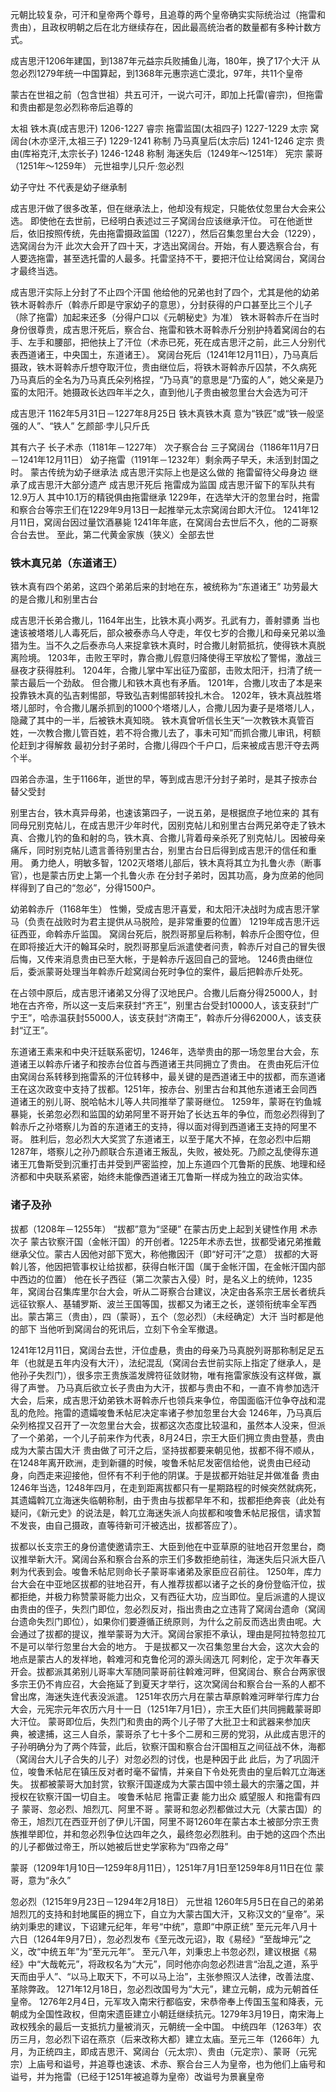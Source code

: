 元朝比较复杂，可汗和皇帝两个尊号，且追尊的两个皇帝确实实际统治过（拖雷和贵由），且政权明朝之后在北方继续存在，因此最高统治者的数量都有多种计数方式。

成吉思汗1206年建国，到1387年元益宗兵败捕鱼儿海，180年，换了17个大汗
从忽必烈1279年统一中国算起，到1368年元惠宗逃亡漠北，97年，共11个皇帝

蒙古在世祖之前（包含世祖）共五可汗，一说六可汗，即加上托雷(睿宗)，但拖雷和贵由都是忽必烈称帝后追尊的

太祖 铁木真(成吉思汗) 1206-1227
睿宗 拖雷监国(太祖四子) 1227-1229
太宗 窝阔台(木亦坚汗,太祖三子) 1229-1241
称制 乃马真皇后(太宗后) 1241-1246
定宗 贵由(库裕克汗,太宗长子) 1246-1248
称制 海迷失后（1249年～1251年）
宪宗 蒙哥（1251年～1259年）
元世祖孛儿只斤·忽必烈

幼子守灶 不代表是幼子继承制

成吉思汗做了很多改革，但在继承法上，他却没有规定，只能依仗忽里台大会来公选。
即使他在去世前，已经明白表述过三子窝阔台应该继承汗位。
可在他逝世后，依旧按照传统，先由拖雷摄政监国（1227），然后召集忽里台大会（1229），选窝阔台为汗
此次大会开了四十天，才选出窝阔台。开始，有人要选察合台，有人要选拖雷，甚至选托雷的人最多。托雷坚持不干，要把汗位让给窝阔台，窝阔台才最终当选。

成吉思汗实际上分封了不止四个汗国 他给他的兄弟也封了四个，尤其是他的幼弟铁木哥斡赤斤（斡赤斤即是守家幼子的意思），分封获得的户口甚至比三个儿子（除了拖雷）加起来还多（分得户口以《元朝秘史》为准）
铁木哥斡赤斤在当时身份很尊贵，成吉思汗死后，察合台、拖雷和铁木哥斡赤斤分别护持着窝阔台的右手、左手和腰部，把他扶上了汗位（术赤已死，死在成吉思汗之前，此三人分别代表西道诸王，中央国土，东道诸王）。
窝阔台死后（1241年12月11日），乃马真后摄政，铁木哥斡赤斤想夺取汗位，贵由继位后，将铁木哥斡赤斤囚禁，不久病死
乃马真后的全名为乃马真氏朵列格捏，“乃马真”的意思是“乃蛮的人”，她父亲是乃蛮的太阳汗。她摄政长达四年半之久，直到他儿子贵由被忽里台大会选为可汗

成吉思汗 1162年5月31日－1227年8月25日
铁木真铁木真 意为“铁匠”或“铁一般坚强的人”、“铁人” 乞颜部·孛儿只斤氏

其有六子 长子术赤（1181年－1227年） 次子察合台 三子窝阔台（1186年11月7日－1241年12月11日） 幼子拖雷（1191年－1232年）剩余两子早夭，未活到封国之时。
蒙古传统为幼子继承法 成吉思汗实际上也是这么做的 拖雷留待父母身边 继承了成吉思汗大部分遗产 
成吉思汗死后 拖雷成为监国 成吉思汗留下的军队共有12.9万人 其中10.1万的精锐俱由拖雷继承
1229年，在选举大汗的忽里台时，拖雷和察合台等宗王们在1229年9月13日一起推举元太宗窝阔台即大汗位。
1241年12月11日，窝阔台因过量饮酒暴毙
1241年年底，在窝阔台去世后不久，他的二哥察合台去世。
至此，第二代黄金家族（狭义）全部去世

### 铁木真兄弟（东道诸王）
铁木真有四个弟弟，这四个弟弟后来的封地在东，被统称为“东道诸王”
功劳最大的是合撒儿和别里古台

成吉思汗长弟合撒儿，1164年出生，比铁木真小两岁。孔武有力，善射骠勇
当也速该被塔塔儿人毒死后，部众被泰赤乌人夺走，年仅七岁的合撒儿和母亲兄弟以渔猎为生。当不久之后泰赤乌人来捉拿铁木真时，时合撒儿射箭抵抗，使得铁木真脱离险境。
1203年，击败王罕时，靠合撒儿假意归降使得王罕放松了警惕，激战三昼夜才获得胜利。
1204年，合撒儿掌中军出征乃蛮部，击败太阳汗，扫清了统一蒙古最后一个劲敌。
但合撒儿和铁木真也有矛盾。
1201年，合撒儿攻击了本是来投靠铁木真的弘吉剌惕部，导致弘吉剌惕部转投扎木合。
1202年，铁木真战胜塔塔儿部时，令合撒儿屠杀抓到的1000个塔塔儿人，合撒儿因为妻子是塔塔儿人，隐藏了其中的一半，后被铁木真知晓。
铁木真曾听信长生天“一次教铁木真管百姓，一次教合撒儿管百姓，若不将合撒儿去了，事未可知”而抓合撒儿审讯，柯额伦赶到才得解救
最初分封子弟时，合撒儿得四个千户口，后来被成吉思汗夺去两个半。

四弟合赤温，生于1166年，逝世的早，等到成吉思汗分封子弟时，是其子按赤台替父受封

别里古台，铁木真异母弟，也速该第四子，一说五弟，是根据庶子地位来的
其有同母兄别克帖儿，在成吉思汗少年时代，因别克帖儿和别里古台两兄弟夺走了铁木真、合撒儿钓的鱼和射的鸟，铁木真、合撒儿背着母亲杀死了别克帖儿。因被母亲痛斥，同时别克帖儿遗言善待别里古台，别里古台日后得到成吉思汗的信任和重用。
勇力绝人，明敏多智，1202灭塔塔儿部后，铁木真将其立为扎鲁火赤（断事官），也是蒙古历史上第一个扎鲁火赤
在分封子弟时，因其功高，身为庶弟的他同样得到了自己的“忽必”，分得1500户。


幼弟斡赤斤（1168年生）
性懒，受成吉思汗喜爱，和太阳汗决战时为成吉思汗掌马（负责在战败时为君主提供从马脱险，是非常重要的位置）
1219年成吉思汗远征西亚，命斡赤斤监国。
窝阔台死后，脱烈哥那皇后称制，斡赤斤企图夺位，但在即将接近大汗的翰耳朵时，脱烈哥那皇后派遣使者问责，斡赤斤对自己的冒失很后悔，又传来消息贵由已至大帐，于是斡赤斤返回自己的营地。
1246贵由继位后，委派蒙哥处理当年斡赤斤趁窝阔台死时争位的案件，最后把斡赤斤处死。

在占领中原后，成吉思汗诸弟又分得了汉地民户。合撒儿后裔分得25000人，封地在古齐帝，所以这一支后来获封“齐王”，别里古台受封10000人，该支获封“广宁王”，哈赤温获封55000人，该支获封“济南王”，斡赤斤分得62000人，该支获封“辽王”。

东道诸王素来和中央汗廷联系密切，1246年，选举贵由的那一场忽里台大会，东道诸王以斡赤斤诸子和按赤台位首与西道诸王共同拥立了贵由。
在贵由死后汗位由窝阔台系转移到拖雷系的汗位转移中，最关键的是西道诸王中的拔都，而东道诸王在这次政变中支持了拔都。1251年，按赤台、别里古台和其他东道诸王会同西道诸王的别儿哥、脱哈帖木儿等人共同推举了蒙哥继位。
1259年，蒙哥在钓鱼城暴毙，长弟忽必烈和监国的幼弟阿里不哥开始了长达五年的争位，而忽必烈得到了斡赤斤之孙塔察儿为首的东道诸王的支持，得以面对得到西道诸王支持的阿里不哥。
胜利后，忽必烈大大奖赏了东道诸王，以至于尾大不掉，在忽必烈中后期1287年，塔察儿之孙乃颜联合东道诸王叛乱，失败，被处死。乃颜之乱使得东道诸王兀鲁斯受到沉重打击并受到严密监控，加上东道四个兀鲁斯的民族、地理和经济都和中央联系紧密，始终未能像西道诸王兀鲁斯一样成为独立的政治实体。



### 诸子及孙
拔都（1208年－1255年）
“拔都”意为“坚硬”
在蒙古历史上起到关键性作用
术赤次子 蒙古钦察汗国（金帐汗国）的开创者。1225年术赤去世，拔都受诸兄弟推戴继承父位。蒙古人因他对部下宽大，称他撒因汗（即“好可汗”之意）
拔都的大哥斡儿答，他因把管事权让给拔都，获得白帐汗国（属于金帐汗国，在金帐汗国内部中西边的位置）
他在长子西征（第二次蒙古入侵）时，是名义上的统帅，1235年，窝阔台召集库里尔台大会，听从二哥察合台建议，决定由各系宗王居长者统兵远征钦察人、基辅罗斯、波兰王国等国，拔都又为诸王之长，遂领衔统率全军西出。蒙古第三（贵由），四（蒙哥），五个（忽必烈）（未经确定）大汗 当时都是他的部下
当他听到窝阔台的死讯后，立刻下令全军撤退。

1241年12月11日，窝阔台去世，汗位虚悬，贵由的母亲乃马真脱列哥那称制足足五年（也就是五年内没有大汗），法纪混乱（窝阔台去世前实际上指定了继承人，是他孙子失烈门），很多宗王贵族滥发牌符征敛财物，唯有拖雷家族没有这样做，赢得了声誉。
乃马真后欲立长子贵由为大汗，拔都与贵由不和，一直不肯参加选汗大会，后来，成吉思汗幼弟铁木哥斡赤斤也领兵来争位，帝国面临汗位争夺战和混乱的危险。拖雷的遗孀唆鲁禾帖尼决定率诸子参加忽里台大会
1246年，乃马真后朵列格捏又召开了一次忽里台大会，拔都这次态度比较温和，虽然本人没来，但派了一个弟弟，一个儿子前来作为代表，8月24日，宗王大臣们拥立贵由登基，贵由成为大蒙古国大汗
贵由做了可汗之后，坚持拔都要来朝见他，拔都不得不顺从，在1248年离开欧洲，走到新疆的时候，唆鲁禾帖尼发密信给他，说贵由已经动身，向西走来迎接他，但怀有不利于他的阴谋。于是拔都开始驻足并做准备
贵由1246年当选，1248年四月，在走到距离拔都只有一星期路程的时候突然就病死，其遗孀斡兀立海迷失临朝称制，由于贵由与拔都早年不和，拔都拒绝奔丧（此处有疑问，《新元史》的说法是，斡兀立海迷失派人向拔都和唆鲁禾帖尼报信，请求暂不发丧，由自己摄政，直等待新可汗被选出，拔都答应了）。

拔都以长支宗王的身份遣使邀请宗王、大臣到他在中亚草原的驻地召开忽里台，商议推举新大汗。窝阔台系和察合台系的宗王们多数拒绝前往，海迷失后只派大臣八剌为代表到会。唆鲁禾帖尼则命长子蒙哥率诸弟及家臣应召前往。
1250年，库力台大会在中亚地区拔都的驻地召开，有人推荐拔都以诸子之长的身份登临汗位，拔都拒绝，并极力称赞蒙哥能力出众，又有西征大功，应当即位。皇后派遣的人提议由贵由的侄子，失烈门即位，忽必烈反对，指出贵由之立违背了窝阔台遗命（窝阔台遗命失烈门即位），如果你们要遵循正统原则，为什么之前反而选出贵由呢。大会通过了拔都的提议，推举蒙哥为大汗。窝阔台家拒不承认，理由是阿拉特忽拉兀不是可以举行忽里台大会的地方。
于是拔都又一次召集忽里台大会，这次大会的地点是蒙古人的发祥地，斡难河和克鲁伦河的源头阔迭兀 阿剌伦，定于次年春天开会。拔都派其弟别儿哥率大军随同蒙哥前往斡难河畔，但窝阔台、察合台两家很多宗王仍不肯应召，大会拖延了到夏天才举行，这次窝阔台和察合台一系的人都不曾出席，海迷失连代表没派遣。
1251年农历六月在蒙古草原斡难河畔举行库力台大会，元宪宗元年农历六月十一日（1251年7月1日），宗王大臣们共同拥戴蒙哥即大汗位。
蒙哥即位后，失烈门和贵由的两个儿子带了大批卫士和武器来参加庆典，被逮捕，这三人自杀，蒙哥杀了七十多个二房和三房的党羽，从此成吉思汗的子孙明确分为了两个阵营，此后，钦察汗国和察合台汗国相互之间征战不休，海都（窝阔台大儿子合失的儿子）对忽必烈的讨伐，也是种因于此
此后，为了巩固汗位，唆鲁禾帖尼在镇压反对者时毫不留情，并亲自下令处死贵由的皇后斡兀立海迷失。
拔都被蒙哥大加封赏，钦察汗国遂成为大蒙古国中领土最大的宗藩之国，并授权在钦察汗国一切自主。
唆鲁禾帖尼 拖雷正妻 能力出众 威望服人 和拖雷有四子 蒙哥、忽必烈、旭烈兀、阿里不哥 。蒙哥和忽必烈都做过大元（大蒙古国）的帝王，旭烈兀在西亚开创了伊儿汗国，阿里不哥1260年在蒙古本土被部分宗王贵族推举即位，并和忽必烈争位达四年之久，最终忽必烈胜利。由于她的这四个杰出的儿子都做过帝王，所以她被后世史学家称为“四帝之母”

蒙哥（1209年1月10日—1259年8月11日），1251年7月1日至1259年8月11日在位
蒙哥，意为“永久”

忽必烈（1215年9月23日－1294年2月18日）
元世祖
1260年5月5日在自己的弟弟旭烈兀的支持和封地属臣的拥立下，自立为大蒙古国大汗，又称汉文的“皇帝”。采纳刘秉忠的建议，下诏建元纪年，年号“中统”，意即“中原正统”
至元元年八月十六日（1264年9月7日），忽必烈发布《至元改元诏》，取《易经》“至哉坤元”之义，改“中统五年”为“至元元年”。
至元八年，刘秉忠上书忽必烈，建议根据《易经》中“大哉乾元”，将政权名为“大元”，同时他亦向忽必烈进言“治乱之道，系乎天而由乎人”、“以马上取天下，不可以马上治”，主张参照汉人法律，改善法度、革除弊政。
1271年12月18日，忽必烈改国号为“大元”，建立元朝，成为元朝首任皇帝。
1276年2月4日，元军攻入南宋行都临安，宋恭帝奉上传国玉玺和降表，元朝成为全国性政权，但南宋遗臣建立小朝廷继续抗元。1279年3月19日，南宋海上政权残余的最后一支抵抗力量被消灭，元朝统一全中国。
中统四年（1263年）农历三月，忽必烈下诏在燕京（后来改称大都）建立太庙。至元三年（1266年）九月，为正统四主，即成吉思汗、窝阔台（元太宗）、贵由（元定宗）、蒙哥（元宪宗）上庙号和谥号，并追尊也速该、术赤、察合台三人为皇帝，也为他们上庙号和谥号，并为拖雷（已经于1251年被追尊为皇帝）改谥号为景襄皇帝

